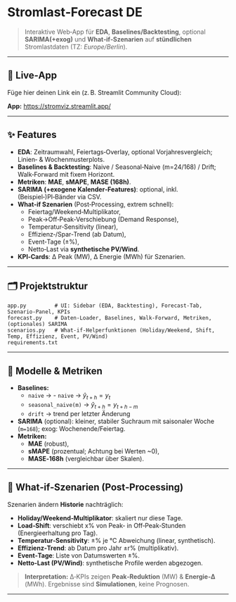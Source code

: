 # Stromlast‑Forecast DE
> Interaktive Web‑App für **EDA**, **Baselines/Backtesting**, optional **SARIMA(+exog)** und **What‑if‑Szenarien** auf **stündlichen** Stromlastdaten (TZ: *Europe/Berlin*).

---

## 🔗 Live‑App

Füge hier deinen Link ein (z. B. Streamlit Community Cloud):

**App:** https://stromviz.streamlit.app/

---

## ✨ Features

- **EDA**: Zeitraumwahl, Feiertags‑Overlay, optional Vorjahresvergleich; Linien‑ & Wochenmusterplots.
- **Baselines & Backtesting**: Naive / Seasonal‑Naive (m=24/168) / Drift; Walk‑Forward mit fixem Horizont.
- **Metriken**: **MAE**, **sMAPE**, **MASE (168h)**.
- **SARIMA (+exogene Kalender‑Features)**: optional, inkl. (Beispiel‑)PI‑Bänder via CSV.
- **What‑if Szenarien** (Post‑Processing, extrem schnell):
  - Feiertag/Weekend‑Multiplikator,
  - Peak→Off‑Peak‑Verschiebung (Demand Response),
  - Temperatur‑Sensitivity (linear),
  - Effizienz‑/Spar‑Trend (ab Datum),
  - Event‑Tage (±%),
  - Netto‑Last via **synthetische PV/Wind**.
- **KPI‑Cards**: Δ Peak (MW), Δ Energie (MWh) für Szenarien.

---

## 🗂️ Projektstruktur

```
app.py         # UI: Sidebar (EDA, Backtesting), Forecast‑Tab, Szenario‑Panel, KPIs
forecast.py    # Daten‑Loader, Baselines, Walk‑Forward, Metriken, (optionales) SARIMA
scenarios.py   # What‑if‑Helperfunktionen (Holiday/Weekend, Shift, Temp, Effizienz, Event, PV/Wind)
requirements.txt
```
---

## 🧠 Modelle & Metriken

- **Baselines:**
  - `naive`  → - `naive` → $\hat{y}_{t+h} = y_t$
  - `seasonal_naive(m)`  → $\hat{y}_{t+h} = y_{t+h-m}$
  - `drift`  → trend per letzter Änderung
- **SARIMA** (optional): kleiner, stabiler Suchraum mit saisonaler Woche (`m=168`); exog: Wochenende/Feiertag.
- **Metriken:**
  - **MAE** (robust),
  - **sMAPE** (prozentual; Achtung bei Werten \~0),
  - **MASE‑168h** (vergleichbar über Skalen).



---

## 🧪 What‑if‑Szenarien (Post‑Processing)

Szenarien ändern **Historie** nachträglich:

- **Holiday/Weekend‑Multiplikator**: skaliert nur diese Tage.
- **Load‑Shift**: verschiebt x% von Peak‑ in Off‑Peak‑Stunden (Energieerhaltung pro Tag).
- **Temperatur‑Sensitivity**: ±% je °C Abweichung (linear, synthetisch).
- **Effizienz‑Trend**: ab Datum pro Jahr ±r% (multiplikativ).
- **Event‑Tage**: Liste von Datumswerten ±%.
- **Netto‑Last (PV/Wind)**: synthetische Profile werden abgezogen.

> **Interpretation:** Δ‑KPIs zeigen **Peak‑Reduktion** (MW) & **Energie‑Δ** (MWh). Ergebnisse sind **Simulationen**, keine Prognosen.

---